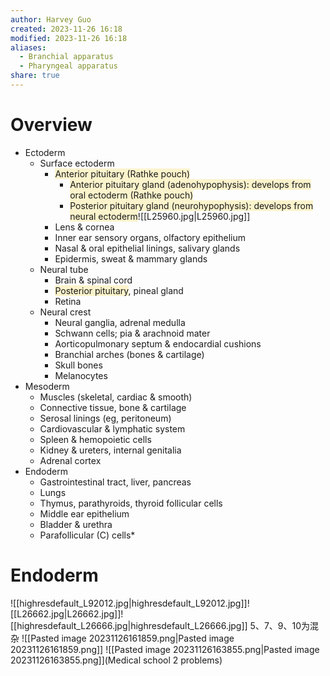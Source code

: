 ```yaml
---
author: Harvey Guo
created: 2023-11-26 16:18
modified: 2023-11-26 16:18
aliases:
  - Branchial apparatus
  - Pharyngeal apparatus
share: true
---
```

# Overview
- Ectoderm
	- Surface ectoderm
		- <span style="background:rgba(240, 200, 0, 0.2)">Anterior pituitary (Rathke pouch)</span>
			- <span style="background:rgba(240, 200, 0, 0.2)">Anterior pituitary gland (adenohypophysis): develops from oral ectoderm (Rathke pouch)</span>
			- <span style="background:rgba(240, 200, 0, 0.2)">Posterior pituitary gland (neurohypophysis): develops from neural ectoderm</span>![[L25960.jpg|L25960.jpg]]
		- Lens & cornea
		- Inner ear sensory organs, olfactory epithelium
		- Nasal & oral epithelial linings, salivary glands
		- Epidermis, sweat & mammary glands
	- Neural tube
		- Brain & spinal cord
		- <span style="background:rgba(240, 200, 0, 0.2)">Posterior pituitary</span>, pineal gland
		- Retina
	- Neural crest
		- Neural ganglia, adrenal medulla
		- Schwann cells; pia & arachnoid mater
		- Aorticopulmonary septum & endocardial cushions
		- Branchial arches (bones & cartilage)
		- Skull bones
		- Melanocytes
- Mesoderm
	- Muscles (skeletal, cardiac & smooth)
	- Connective tissue, bone & cartilage
	- Serosal linings (eg, peritoneum)
	- Cardiovascular & lymphatic system
	- Spleen & hemopoietic cells
	- Kidney & ureters, internal genitalia
	- Adrenal cortex
- Endoderm
	- Gastrointestinal tract, liver, pancreas
	- Lungs
	- Thymus, parathyroids, thyroid follicular cells
	- Middle ear epithelium
	- Bladder & urethra
	- Parafollicular (C) cells*
# Endoderm
![[highresdefault_L92012.jpg|highresdefault_L92012.jpg]]![[L26662.jpg|L26662.jpg]]![[highresdefault_L26666.jpg|highresdefault_L26666.jpg]]
5、7、9、10为混杂
![[Pasted image 20231126161859.png|Pasted image 20231126161859.png]]
![[Pasted image 20231126163855.png|Pasted image 20231126163855.png]](Medical school 2 problems)
